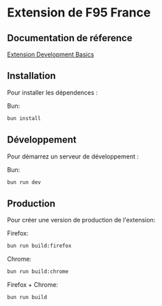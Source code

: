 # Extension de F95 France

## Documentation de réference

[Extension Development Basics](https://developer.chrome.com/docs/extensions/mv3/getstarted/development-basics/)

## Installation

Pour installer les dépendences :

Bun:

```bash
bun install
```

## Développement

Pour démarrez un serveur de développement :

Bun:

```bash
bun run dev
```

## Production

Pour créer une version de production de l'extension:

Firefox:

```bash
bun run build:firefox
```

Chrome:

```bash
bun run build:chrome
```

Firefox + Chrome:

```bash
bun run build
```
